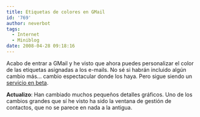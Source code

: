 ```yaml
---
title: Etiquetas de colores en GMail
id: '769'
author: neverbot
tags:
  - Internet
  - Miniblog
date: 2008-04-28 09:18:16
---
```


Acabo de entrar a GMail y he visto que ahora puedes personalizar el color de las etiquetas asignadas a los e-mails. No sé si habrán incluido algún cambio más... cambio espectacular donde los haya. Pero sigue siendo un [servicio en beta](http://localhost:8000/miniblog/versiones-beta-perpetuas/).

**Actualizo**: Han cambiado muchos pequeños detalles gráficos. Uno de los cambios grandes que sí he visto ha sido la ventana de gestión de contactos, que no se parece en nada a la antigua.